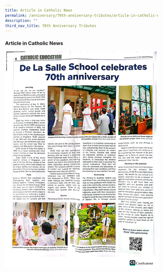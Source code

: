 ```yaml
---
title: Article in Catholic News
permalink: /anniversary/70th-anniversary-tributes/article-in-catholic-news/
description: ""
third_nav_title: 70th Anniversary Tributes
---
```

### Article in Catholic News


![](/images/CamScanner%2012-11-2022%201459.jpg)